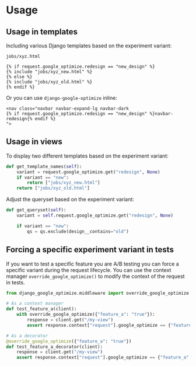 # Usage

## Usage in templates

Including various Django templates based on the experiment variant:

`jobs/xyz.html`

```django
{% if request.google_optimize.redesign == "new_design" %}
{% include "jobs/xyz_new.html" %}
{% else %}
{% include "jobs/xyz_old.html" %}
{% endif %}
```

Or you can use `django-google-optimize` inline:

```django
<nav class="navbar navbar-expand-lg navbar-dark
{% if request.google_optimize.redesign == "new_design" %}navbar-redesign{% endif %}
">
```

## Usage in views

To display two different templates based on the experiment variant:

```python
def get_template_names(self):
    variant = request.google_optimize.get("redesign", None)
    if variant == "new":
        return ["jobs/xyz_new.html"]
    return ["jobs/xyz_old.html"]
```

Adjust the queryset based on the experiment variant:

```python
def get_queryset(self):
    variant = self.request.google_optimize.get("redesign", None)

    if variant == "new":
        qs = qs.exclude(design__contains="old")
```

## Forcing a specific experiment variant in tests

If you want to test a specific feature you are A/B testing you can force a
specific variant during the request lifecycle. You can use the context manager
`override_google_optimize()` to modify the context of the request in tests.

```python
from django_google_optimize.middleware import override_google_optimize

# As a context manager
def test_feature_a(client):
    with override_google_optimize({"feature_a": "true"}):
        response = client.get("/my-view")
        assert response.context["request"].google_optimize == {"feature_a": "true"}

# As a decorator
@override_google_optimize({"feature_a": "true"})
def test_feature_a_decorator(client):
    response = client.get("/my-view")
    assert response.context["request"].google_optimize == {"feature_a": "true"}
```

